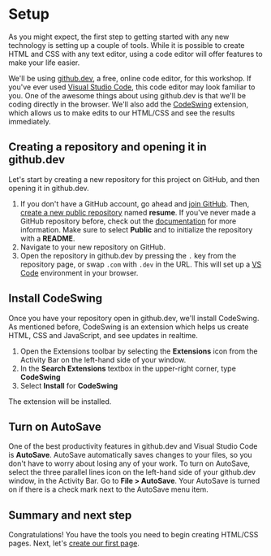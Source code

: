 # Setup

As you might expect, the first step to getting started with any new technology is setting up a couple of tools. While it is possible to create HTML and CSS with any text editor, using a code editor will offer features to make your life easier.

We'll be using [github.dev](github.dev), a free, online code editor, for this workshop. If you've ever used [Visual Studio Code](code.visualstudio.com), this code editor may look familiar to you. One of the awesome things about using github.dev is that we'll be coding directly in the browser. We'll also add the [CodeSwing](https://marketplace.visualstudio.com/items?itemName=codespaces-Contrib.codeswing) extension, which allows us to make edits to our HTML/CSS and see the results immediately.

## Creating a repository and opening it in github.dev

Let's start by creating a new repository for this project on GitHub, and then opening it in github.dev. 

1. If you don't have a GitHub account, go ahead and [join GitHub](https://github.com/join). Then, [create a new public repository](https://github.com/new) named **resume**. If you've never made a GitHub repository before, check out the [documentation](https://docs.github.com/en/get-started/quickstart/create-a-repo) for more information. Make sure to select **Public** and to initialize the repository with a **README**.
2. Navigate to your new repository on GitHub.
3. Open the repository in github.dev by pressing the `.` key from the repository page, or swap `.com` with `.dev` in the URL. This will set up a [VS Code](code.visualstudio.com) environment in your browser.

## Install CodeSwing

Once you have your repository open in github.dev, we'll install CodeSwing. As mentioned before, CodeSwing is an extension which helps us create HTML, CSS and JavaScript, and see updates in realtime.

1. Open the Extensions toolbar by selecting the **Extensions** icon from the Activity Bar on the left-hand side of your window. 
1. In the **Search Extensions** textbox in the upper-right corner, type **CodeSwing**
1. Select **Install** for **CodeSwing**

The extension will be installed.

## Turn on AutoSave

One of the best productivity features in github.dev and Visual Studio Code is **AutoSave**. AutoSave automatically saves changes to your files, so you don't have to worry about losing any of your work. To turn on AutoSave, select the three parallel lines icon on the left-hand side of your github.dev window, in the Activity Bar. Go to **File > AutoSave**. Your AutoSave is turned on if there is a check mark next to the AutoSave menu item. 

## Summary and next step

Congratulations! You have the tools you need to begin creating HTML/CSS pages. Next, let's [create our first page](./1-create-html.md).
